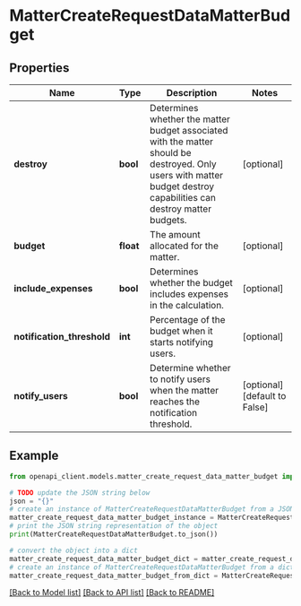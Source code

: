 # MatterCreateRequestDataMatterBudget


## Properties

Name | Type | Description | Notes
------------ | ------------- | ------------- | -------------
**destroy** | **bool** | Determines whether the matter budget associated with the matter should be destroyed. Only users with matter budget destroy capabilities can destroy matter budgets. | [optional] 
**budget** | **float** | The amount allocated for the matter. | [optional] 
**include_expenses** | **bool** | Determines whether the budget includes expenses in the calculation. | [optional] 
**notification_threshold** | **int** | Percentage of the budget when it starts notifying users. | [optional] 
**notify_users** | **bool** | Determine whether to notify users when the matter reaches the notification threshold. | [optional] [default to False]

## Example

```python
from openapi_client.models.matter_create_request_data_matter_budget import MatterCreateRequestDataMatterBudget

# TODO update the JSON string below
json = "{}"
# create an instance of MatterCreateRequestDataMatterBudget from a JSON string
matter_create_request_data_matter_budget_instance = MatterCreateRequestDataMatterBudget.from_json(json)
# print the JSON string representation of the object
print(MatterCreateRequestDataMatterBudget.to_json())

# convert the object into a dict
matter_create_request_data_matter_budget_dict = matter_create_request_data_matter_budget_instance.to_dict()
# create an instance of MatterCreateRequestDataMatterBudget from a dict
matter_create_request_data_matter_budget_from_dict = MatterCreateRequestDataMatterBudget.from_dict(matter_create_request_data_matter_budget_dict)
```
[[Back to Model list]](../README.md#documentation-for-models) [[Back to API list]](../README.md#documentation-for-api-endpoints) [[Back to README]](../README.md)


